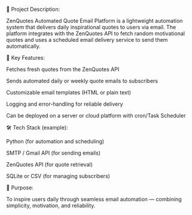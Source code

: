 📝 Project Description:

ZenQuotes Automated Quote Email Platform is a lightweight automation system that delivers daily inspirational quotes to users via email. The platform integrates with the ZenQuotes API to fetch random motivational quotes and uses a scheduled email delivery service to send them automatically.

🚀 Key Features:

Fetches fresh quotes from the ZenQuotes API

Sends automated daily or weekly quote emails to subscribers

Customizable email templates (HTML or plain text)

Logging and error-handling for reliable delivery

Can be deployed on a server or cloud platform with cron/Task Scheduler

🛠️ Tech Stack (example):

Python (for automation and scheduling)

SMTP / Gmail API (for sending emails)

ZenQuotes API (for quote retrieval)

SQLite or CSV (for managing subscribers)

🎯 Purpose:

To inspire users daily through seamless email automation — combining simplicity, motivation, and reliability.
